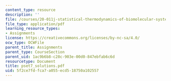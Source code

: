 ```yaml
---
content_type: resource
description: ''
file: /courses/20-011j-statistical-thermodynamics-of-biomolecular-systems-be-011j-spring-2004/5f2ce7fdfca7a055ecd518750a102557_pset7_solutions.pdf
file_type: application/pdf
learning_resource_types:
- Assignments
license: https://creativecommons.org/licenses/by-nc-sa/4.0/
ocw_type: OCWFile
parent_title: Assignments
parent_type: CourseSection
parent_uid: 1ac9b6b8-c28c-903e-00d0-847ebfab6c6d
resourcetype: Document
title: pset7_solutions.pdf
uid: 5f2ce7fd-fca7-a055-ecd5-18750a102557
---
```

